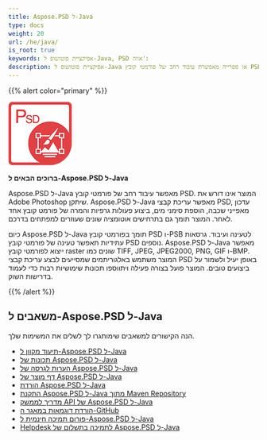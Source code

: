 ```yaml
---
title: Aspose.PSD ל-Java
type: docs
weight: 20
url: /he/java/
is_root: true
keywords: אפיקציית פוטושופ ל-Java, PSD ג'אווה
description: אפיקציית פוטושופ ל-Java או ספרייה מאפשרת עיבוד רחב של פורמטי קובץ PSD. זה לא דורש את התקנת Adobe Photoshop ותומך בפורמטי קובץ PSD ו-PSB לטעינה, עיבוד והמרתם לפורמטי קבצי raster שונים כמו TIFF, JPEG, JPEG2000, PNG, GIF ו-BMP.
---
```


{{% alert color="primary" %}}

**![לוגו מוצר Aspose.PSD ל-Java](aspose-psd-for-java-home_1.png)**

**ברוכים הבאים ל-Aspose.PSD ל-Java**

Aspose.PSD ל-Java מאפשר עיבוד רחב של פורמטי קובץ PSD. המוצר אינו דורש את Adobe Photoshop שיתקן. Aspose.PSD ל-Java מאפשר עריכת קבצי PSD, עדכון מאפייני שכבה, הוספת סימני מים, ביצוע פעולות גרפיות והמרה של פורמט קובץ אחד לאחר. המוצר תומך גם בתרחישים אוטומציה שונים שעוזרים למפתחים בדרכם.

כיום Aspose.PSD ל-Java תומך בפורמטי קובץ PSD ו-PSB לטעינה ועיבוד. גרסאות עתידיות תאפשר טעינה של פורמטי קובץ PSD נוספים. Aspose.PSD ל-Java מאפשר ייצוא לפורמטי קובץ raster שונים כמו TIFF, JPEG, JPEG2000, PNG, GIF ו-BMP. המוצר משתמש באלגוריתמים שמסייעים לבצע עריכת קבצי PSD באופן יעיל ולשמור על ביצועים טובים. המוצר פועל בצורה פעילה ויתווספו תכונות שימושיות רבות כדי לעמוד בדרישות השוק.

{{% /alert %}}

## **משאבים ל-Aspose.PSD ל-Java**

הנה הקישורים למשאבים שימותגרו לך לשלים את המשימות שלך.

- [תיעוד מקוון ל-Aspose.PSD ל-Java](/he/psd/java/)
- [תכונות של Aspose.PSD ל-Java](/he/psd/java/features/)
- [הערות לגרסה של Aspose.PSD ל-Java](/he/psd/java/release-notes/)
- [דף מוצר של Aspose.PSD ל-Java](https://products.aspose.com/psd/java)
- [הורדת Aspose.PSD ל-Java](https://repository.aspose.com/webapp/#/artifacts/browse/tree/General/repo/com/aspose/aspose-psd)
- [התקנת Aspose.PSD ל-Java מתוך Maven Repository](/he/psd/java/installation/)
- [מדריך לממשק API של Aspose.PSD ל-Java](https://reference.aspose.com/java/psd)
- [הורדת דוגמאות במאגר ה-GitHub](https://github.com/aspose-psd/Aspose.PSD-for-Java)
- [פורום תמיכה חינמית ל-Aspose.PSD ל-Java](https://forum.aspose.com/c/psd)
- [Helpdesk לתמיכה בתשלום של Aspose.PSD ל-Java](https://helpdesk.aspose.com/)
